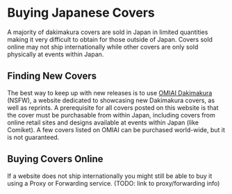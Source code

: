 # Buying Japanese Covers

A majority of dakimakura covers are sold in Japan in limited quantities making it very difficult to obtain for those outside of Japan. Covers sold online may not ship internationally while other covers are only sold physically at events within Japan.

## Finding New Covers

The best way to keep up with new releases is to use [OMIAI Dakimakura](http://omiai-dakimakura.com/) (NSFW), a website dedicated to showcasing new Dakimakura covers, as well as reprints. A prerequisite for all covers posted on this website is that the cover must be purchasable from within Japan, including covers from online retail sites and designs available at events within Japan (like Comiket). A few covers listed on OMIAI can be purchased world-wide, but it is not guaranteed.

## Buying Covers Online

If a website does not ship internationally you might still be able to buy it using a Proxy or Forwarding service. (TODO: link to proxy/forwarding info)
